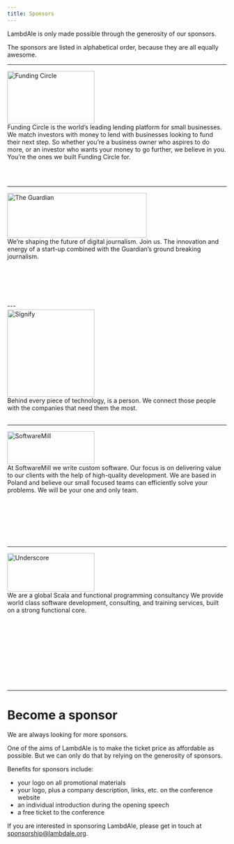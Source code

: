 ```yaml
---
title: Sponsors
---
```


LambdAle is only made possible through the generosity of our sponsors.

The sponsors are listed in alphabetical order, because they are all equally
awesome.

---

<div class="mw9 center ph3-ns">
  <div class="cf ph2-ns" style="height: 250px">
    <div class="fl w-100 w-50-ns h-100 pa2 dt">
      <div class="pv4 dtc v-mid tc">
        <a href="https://www.fundingcircle.com/">
          <img src="{{ site.url }}/images/sponsors/funding-circle.svg" alt="Funding Circle" width="200" height="120">
        </a>
      </div>
    </div>
    <div class="fl w-100 w-50-ns h-100 pa2 dt">
      <div class="pv4 dtc v-mid">
          Funding Circle is the world’s leading lending platform for small businesses. We match investors with money to lend with businesses looking to fund their next step.
          So whether you’re a business owner who aspires to do more, or an investor who wants your money to go further, we believe in you. 
          You’re the ones we built Funding Circle for.
      </div>
    </div>
  </div>
</div>

---

<div class="mw9 center ph3-ns">
  <div class="cf ph2-ns" style="height: 250px">
    <div class="fl w-100 w-50-ns h-100 pa2 dt">
      <div class="pv4 dtc v-mid tc">
        <a href="https://developers.theguardian.com/">
          <img src="{{ site.url }}/images/sponsors/guardian.svg" alt="The Guardian" width="320" height="103">
        </a>
      </div>
    </div>
    <div class="fl w-100 w-50-ns h-100 pa2 dt">
      <div class="pv4 dtc v-mid">
          We’re shaping the future of digital journalism. Join us.
The innovation and energy of a start-up combined with the Guardian’s ground breaking journalism.
      </div>
    </div>
  </div>
</div>
---

<div class="mw9 center ph3-ns">
  <div class="cf ph2-ns" style="height: 250px">
    <div class="fl w-100 w-50-ns h-100 pa2 dt">
      <div class="pv4 dtc v-mid tc">
        <a href="https://www.signifytechnology.com/">
          <img src="{{ site.url }}/images/sponsors/signify.svg" alt="Signify" width="200" height="200">
        </a>
      </div>
    </div>
    <div class="fl w-100 w-50-ns h-100 pa2 dt">
      <div class="pv4 dtc v-mid">
          Behind every piece of technology, is a person. We connect those people with the companies that need them the most.
      </div>
    </div>
  </div>
</div>

---

<div class="mw9 center ph3-ns">
  <div class="cf ph2-ns" style="height: 250px">
    <div class="fl w-100 w-50-ns h-100 pa2 dt">
      <div class="pv4 dtc v-mid tc">
        <a href="https://softwaremill.com/">
          <img src="{{ site.url }}/images/sponsors/softwaremill.png" alt="SoftwareMill" width="200" height="75">
        </a>
      </div>
    </div>
    <div class="fl w-100 w-50-ns h-100 pa2 dt">
      <div class="pv4 dtc v-mid">
          At SoftwareMill we write custom software. Our focus is on delivering
          value to our clients with the help of high-quality development. We are
          based in Poland and believe our small focused teams can efficiently
          solve your problems. We will be your one and only team.
      </div>
    </div>
  </div>
</div>

---

<div class="mw9 center ph3-ns">
  <div class="cf ph2-ns" style="height: 300px">
    <div class="fl w-100 w-50-ns h-100 pa2 dt">
      <div class="pv4 dtc v-mid tc">
        <a href="https://underscore.io/">
          <img src="{{ site.url }}/images/sponsors/underscore.png" alt="Underscore" width="200" height="88">
        </a>
      </div>
    </div>
    <div class="fl w-100 w-50-ns h-100 pa2 dt">
      <div class="pv4 dtc v-mid">
          We are a global Scala and functional programming consultancy We
          provide world class software development, consulting, and training
          services, built on a strong functional core.
      </div>
    </div>
  </div>
</div>

---

# Become a sponsor

We are always looking for more sponsors.

One of the aims of LambdAle is to make the ticket price as affordable as
possible. But we can only do that by relying on the generosity of sponsors.

Benefits for sponsors include:

* your logo on all promotional materials
* your logo, plus a company description, links, etc. on the conference website
* an individual introduction during the opening speech
* a free ticket to the conference

If you are interested in sponsoring LambdAle, please get in touch at
[sponsorship@lambdale.org](mailto:sponsorship@lambdale.org).

